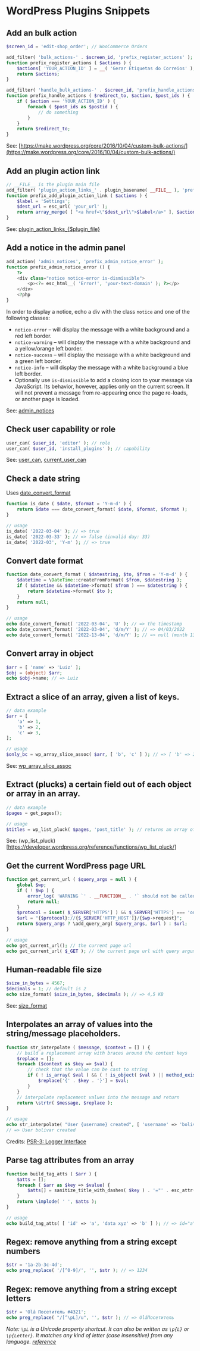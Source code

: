 # WordPress Plugins Snippets

## Add an bulk action

```php
$screen_id = 'edit-shop_order'; // WooCommerce Orders

add_filter( 'bulk_actions-' . $screen_id, 'prefix_register_actions' );
function prefix_register_actions ( $actions ) {
	$actions[ 'YOUR_ACTION_ID' ] = __( 'Gerar Etiquetas do Correios' );
	return $actions;
}

add_filter( 'handle_bulk_actions-' . $screen_id, 'prefix_handle_actions', 10, 3 );
function prefix_handle_actions ( $redirect_to, $action, $post_ids ) {
	if ( $action === 'YOUR_ACTION_ID' ) {
		foreach ( $post_ids as $postid ) {
			// do something
		}
	}
	return $redirect_to;
}
```

See: [https://make.wordpress.org/core/2016/10/04/custom-bulk-actions/](https://make.wordpress.org/core/2016/10/04/custom-bulk-actions/)

## Add an plugin action link

```php
// __FILE__ is the plugin main file
add_filter( 'plugin_action_links_' . plugin_basename( __FILE__ ), 'prefix_add_plugin_action_link' );
function prefix_add_plugin_action_link ( $actions ) {
	$label = 'Settings';
	$dest_url = esc_url( 'your_url' );
	return array_merge( [ "<a href=\"$dest_url\">$label</a>" ], $actions );
}
```

See: [plugin_action_links_{$plugin_file}](https://developer.wordpress.org/reference/hooks/plugin_action_links_plugin_file/)

## Add a notice in the admin panel

```php
add_action( 'admin_notices', 'prefix_admin_notice_error' );
function prefix_admin_notice_error () {
	?>
	<div class="notice notice-error is-dismissible">
		<p><?= esc_html__( 'Error!', 'your-text-domain' ); ?></p>
	</div>
	<?php
}
```

In order to display a notice, echo a div with the class `notice` and one of the following classes:

* `notice-error` – will display the message with a white background and a red left border.
* `notice-warning` – will display the message with a white background and a yellow/orange left border.
* `notice-success` – will display the message with a white background and a green left border.
* `notice-info` – will display the message with a white background a blue left border.
* Optionally use `is-dismissible` to add a closing icon to your message via JavaScript. Its behavior, however, applies only on the current screen. It will not prevent a message from re-appearing once the page re-loads, or another page is loaded.

See: [admin_notices](https://developer.wordpress.org/reference/hooks/admin_notices/)

## Check user capability or role

```php
user_can( $user_id, 'editor' ); // role
user_can( $user_id, 'install_plugins' ); // capability
```

See: [user_can](https://developer.wordpress.org/reference/functions/user_can/), [current_user_can](https://developer.wordpress.org/reference/functions/current_user_can/)

## Check a date string

Uses [date_convert_format](#convert-date-format)

```php
function is_date ( $date, $format = 'Y-m-d' ) {
	return $date === date_convert_format( $date, $format, $format );
}

// usage
is_date( '2022-03-04' ); // => true
is_date( '2022-03-33' ); // => false (invalid day: 33)
is_date( '2022-03', 'Y-m' ); // => true
```

## Convert date format

```php
function date_convert_format ( $datestring, $to, $from = 'Y-m-d' ) {
	$datetime = \DateTime::createFromFormat( $from, $datestring );
	if ( $datetime && $datetime->format( $from ) === $datestring ) {
		return $datetime->format( $to );
	}
	return null;
}

// usage
echo date_convert_format( '2022-03-04', 'U' ); // => the timestamp
echo date_convert_format( '2022-03-04', 'd/m/Y' ); // => 04/03/2022
echo date_convert_format( '2022-13-04', 'd/m/Y' ); // => null (month 13 does not exists)
```

## Convert array in object

```php 
$arr = [ 'name' => 'Luiz' ];
$obj = (object) $arr;
echo $obj->name; // => Luiz
```

## Extract a slice of an array, given a list of keys.

```php
// data example
$arr = [
	'a' => 1,
	'b' => 2,
	'c' => 3,
];

// usage
$only_bc = wp_array_slice_assoc( $arr, [ 'b', 'c' ] ); // => [ 'b' => 2, 'c' => 3 ]
```

See: [wp_array_slice_assoc](https://developer.wordpress.org/reference/functions/wp_array_slice_assoc/)

## Extract (plucks) a certain field out of each object or array in an array.

```php
// data example
$pages = get_pages();

// usage
$titles = wp_list_pluck( $pages, 'post_title' ); // returns an array of page titles
```

See: (wp_list_pluck)[https://developer.wordpress.org/reference/functions/wp_list_pluck/]
	
## Get the current WordPress page URL

```php
function get_current_url ( $query_args = null ) {
	global $wp;
	if ( ! $wp ) {
		error_log( 'WARNING `' . __FUNCTION__ . '` should not be called before "parse_request" hook' );
		return null;
	}
	$protocol = isset( $_SERVER['HTTPS'] ) && $_SERVER['HTTPS'] === 'on' ? "https" : "http";
	$url = "{$protocol}://{$_SERVER['HTTP_HOST']}/{$wp->request}";
	return $query_args ? \add_query_arg( $query_args, $url ) : $url;
}

// usage
echo get_current_url(); // the current page url
echo get_current_url( $_GET ); // the current page url with query arguments
```

## Human-readable file size

```php
$size_in_bytes = 4567;
$decimals = 1; // default is 2
echo size_format( $size_in_bytes, $decimals ); // => 4,5 KB
```

See: [size_format](https://developer.wordpress.org/reference/functions/size_format/)

## Interpolates an array of values into the string/message placeholders.

```php
function str_interpolate ( $message, $context = [] ) {
	// build a replacement array with braces around the context keys
	$replace = [];
	foreach ($context as $key => $val) {
		// check that the value can be cast to string
		if ( ! is_array( $val ) && ( ! is_object( $val ) || method_exists( $val, '__toString' ) ) ) {
			$replace['{' . $key . '}'] = $val;
		}
	}
	// interpolate replacement values into the message and return
	return \strtr( $message, $replace );
}

// usage
echo str_interpolate( "User {username} created", [ 'username' => 'bolivar' ] );
// => User bolivar created
```

Credits: [PSR-3: Logger Interface ](https://www.php-fig.org/psr/psr-3/#12-message)

## Parse tag attributes from an array

```php
function build_tag_atts ( $arr ) {
	$atts = [];
	foreach ( $arr as $key => $value) {
		$atts[] = sanitize_title_with_dashes( $key ) . '="' . esc_attr( $value ) . '"';
	}
	return \implode( ' ', $atts );
}

// usage
echo build_tag_atts( [ 'id' => 'a', 'data xyz' => 'b' ] ); // => id="a" data-xyz="b"
```

## Regex: remove anything from a string except numbers

```php
$str = '1a-2b-3c-4d';
echo preg_replace( '/[^0-9]/', '', $str ); // => 1234 
```

## Regex: remove anything from a string except letters

```php
$str = 'Olá Посетитель #4321';
echo preg_replace( "/[^\pL]/u", '', $str ); // => OláПосетитель
```

*Note: `\pL` is a Unicode property shortcut. It can also be written as `\p{L}` or `\p{Letter}`. It matches any kind of letter (case insensitive) from any language. [reference](https://www.regular-expressions.info/unicode.html#category)*

